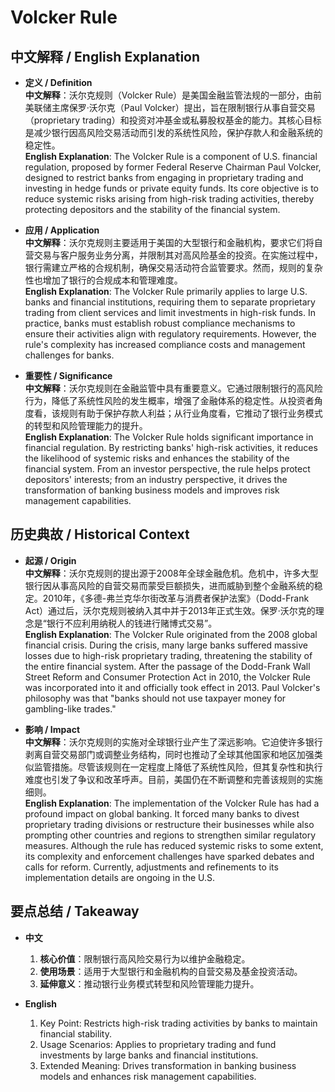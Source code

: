 # Volcker Rule

## 中文解释 / English Explanation

* **定义 / Definition**  
  **中文解释**：沃尔克规则（Volcker Rule）是美国金融监管法规的一部分，由前美联储主席保罗·沃尔克（Paul Volcker）提出，旨在限制银行从事自营交易（proprietary trading）和投资对冲基金或私募股权基金的能力。其核心目标是减少银行因高风险交易活动而引发的系统性风险，保护存款人和金融系统的稳定性。  
  **English Explanation**: The Volcker Rule is a component of U.S. financial regulation, proposed by former Federal Reserve Chairman Paul Volcker, designed to restrict banks from engaging in proprietary trading and investing in hedge funds or private equity funds. Its core objective is to reduce systemic risks arising from high-risk trading activities, thereby protecting depositors and the stability of the financial system.

* **应用 / Application**  
  **中文解释**：沃尔克规则主要适用于美国的大型银行和金融机构，要求它们将自营交易与客户服务业务分离，并限制其对高风险基金的投资。在实施过程中，银行需建立严格的合规机制，确保交易活动符合监管要求。然而，规则的复杂性也增加了银行的合规成本和管理难度。  
  **English Explanation**: The Volcker Rule primarily applies to large U.S. banks and financial institutions, requiring them to separate proprietary trading from client services and limit investments in high-risk funds. In practice, banks must establish robust compliance mechanisms to ensure their activities align with regulatory requirements. However, the rule's complexity has increased compliance costs and management challenges for banks.

* **重要性 / Significance**  
  **中文解释**：沃尔克规则在金融监管中具有重要意义。它通过限制银行的高风险行为，降低了系统性风险的发生概率，增强了金融体系的稳定性。从投资者角度看，该规则有助于保护存款人利益；从行业角度看，它推动了银行业务模式的转型和风险管理能力的提升。  
  **English Explanation**: The Volcker Rule holds significant importance in financial regulation. By restricting banks' high-risk activities, it reduces the likelihood of systemic risks and enhances the stability of the financial system. From an investor perspective, the rule helps protect depositors' interests; from an industry perspective, it drives the transformation of banking business models and improves risk management capabilities.

## 历史典故 / Historical Context

* **起源 / Origin**  
  **中文解释**：沃尔克规则的提出源于2008年全球金融危机。危机中，许多大型银行因从事高风险的自营交易而蒙受巨额损失，进而威胁到整个金融系统的稳定。2010年，《多德-弗兰克华尔街改革与消费者保护法案》（Dodd-Frank Act）通过后，沃尔克规则被纳入其中并于2013年正式生效。保罗·沃尔克的理念是“银行不应利用纳税人的钱进行赌博式交易”。  
  **English Explanation**: The Volcker Rule originated from the 2008 global financial crisis. During the crisis, many large banks suffered massive losses due to high-risk proprietary trading, threatening the stability of the entire financial system. After the passage of the Dodd-Frank Wall Street Reform and Consumer Protection Act in 2010, the Volcker Rule was incorporated into it and officially took effect in 2013. Paul Volcker's philosophy was that "banks should not use taxpayer money for gambling-like trades."

* **影响 / Impact**  
  **中文解释**：沃尔克规则的实施对全球银行业产生了深远影响。它迫使许多银行剥离自营交易部门或调整业务结构，同时也推动了全球其他国家和地区加强类似监管措施。尽管该规则在一定程度上降低了系统性风险，但其复杂性和执行难度也引发了争议和改革呼声。目前，美国仍在不断调整和完善该规则的实施细则。  
  **English Explanation**: The implementation of the Volcker Rule has had a profound impact on global banking. It forced many banks to divest proprietary trading divisions or restructure their businesses while also prompting other countries and regions to strengthen similar regulatory measures. Although the rule has reduced systemic risks to some extent, its complexity and enforcement challenges have sparked debates and calls for reform. Currently, adjustments and refinements to its implementation details are ongoing in the U.S.

## 要点总结 / Takeaway

* **中文**  
  1. **核心价值**：限制银行高风险交易行为以维护金融稳定。
  2. **使用场景**：适用于大型银行和金融机构的自营交易及基金投资活动。
  3. **延伸意义**：推动银行业务模式转型和风险管理能力提升。

* **English**  
  1. Key Point: Restricts high-risk trading activities by banks to maintain financial stability.
  2. Usage Scenarios: Applies to proprietary trading and fund investments by large banks and financial institutions.
  3. Extended Meaning: Drives transformation in banking business models and enhances risk management capabilities.